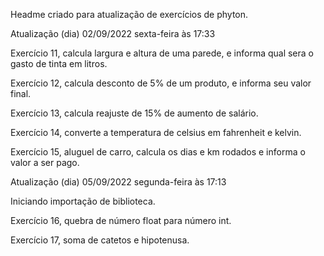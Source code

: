 Headme criado para atualização de exercícios de phyton.

Atualização (dia) 02/09/2022 sexta-feira às 17:33

Exercício 11, calcula largura e altura de uma parede, e informa qual sera o gasto de tinta em litros.

Exercício 12, calcula desconto de 5% de um produto, e informa seu valor final.

Exercício 13, calcula reajuste de 15% de aumento de salário.

Exercício 14, converte a temperatura de celsius em fahrenheit e kelvin.

Exercício 15, aluguel de carro, calcula os dias e km rodados e informa o valor a ser pago.

Atualização (dia) 05/09/2022 segunda-feira às 17:13

Iniciando importação de biblioteca.

Exercício 16, quebra de número float para número int.

Exercício 17, soma de catetos e hipotenusa.
